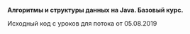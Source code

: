 **Алгоритмы и структуры данных на Java. Базовый курс.**

Исходный код с уроков для потока от 05.08.2019